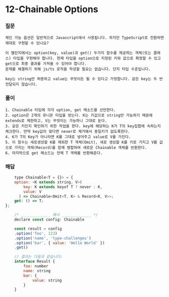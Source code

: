 # 12-Chainable Options

### 질문
	체인 가능 옵션은 일반적으로 Javascript에서 사용됩니다. 하지만 TypeScript로 전환하면 제대로 구현할 수 있나요?

	이 챌린지에서는 option(key, value)과 get() 두가지 함수를 제공하는 객체(또는 클래스) 타입을 구현해야 합니다. 현재 타입을 option으로 지정된 키와 값으로 확장할 수 있고 get으로 최종 결과를 가져올 수 있어야 합니다.
	문제를 해결하기 위해 js/ts 로직을 작성할 필요는 없습니다. 단지 타입 수준입니다.

	key는 string만 허용하고 value는 무엇이든 될 수 있다고 가정합니다. 같은 key는 두 번 전달되지 않습니다.

### 풀이
	1. Chainable 타입에 각각 option, get 메소드를 선언한다.
	2. option은 2개의 유니온 타입을 받는다. K는 키값으로 string만 가능하기 때문에 extends로 제한하고, V는 무엇이는 가능하니 그대로 둔다.
	3. 같은 키인지 확인하기 위한 작업을 한다. key에 해당하는 K가 T의 key집합에 속하는지 체크한다. 만약 key값이 맞다면 never로 제거해서 동일키가 없도록한다.
	4. K가 T의 Key가 아니라면 K를 그대로 넣어주고 value로 V를 가진다.
	5. 이 함수는 새로생성할 K를 제외한 T 객체(Omit), 새로 생성할 K를 키로 가지고 V를 값으로 가지는 객체(Record)를 함께 병합하여 새로운 Chainable 객체를 반환한다.
	6. 마지막으로 get 메소드는 전체 T 객체를 반환해준다.
### 해답
```javascript
	type Chainable<T = {}> = {
    option: <K extends string, V>(
        key: K extends keyof T ? never : K,
        value: V
      ) => Chainable<Omit<T, K> & Record<K, V>>;
    get: () => T;
};

	/* _____________ 예시 _____________ */
	declare const config: Chainable

	const result = config
	.option('foo', 123)
	.option('name', 'type-challenges')
	.option('bar', { value: 'Hello World' })
	.get()

	// 결과는 다음과 같습니다:
	interface Result {
		foo: number
		name: string
		bar: {
			value: string
		}
	}
```